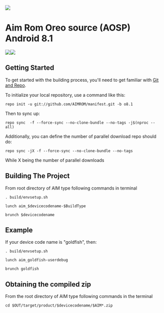 <img src="https://raw.githubusercontent.com/AIMROM/manifest/N/logo.png">

Aim Rom Oreo source (AOSP) Android 8.1
========

[![](https://github.com/AIMROM/manifest/raw/o/gplus.png)](https://plus.google.com/communities/111507505190229665939)[![](https://github.com/AIMROM/manifest/raw/o/tg.png)](https://t.me/joinchat/AAAAAEGlvThIxMq8yPB1JA)

Getting Started
---------------

To get started with the building process, you'll need to get familiar with [Git and Repo](http://source.android.com/source/using-repo.html).

To initialize your local repository, use a command like this:

    repo init -u git://github.com/AIMROM/manifest.git -b o8.1

Then to sync up:

    repo sync  -f --force-sync --no-clone-bundle --no-tags -j$(nproc --all)

Additionally, you can define the number of parallel download repo should do:

    repo sync -jX -f --force-sync --no-clone-bundle --no-tags

While X being the number of parallel downloads

 Building The Project
 ----------------------------------

From root directory of AIM type following commands in terminal

	. build/envsetup.sh
   
    lunch aim_$devicecodename-$BuildType
   
	brunch $devicecodename

Example
---------------

If your device code name is "goldfish", then:

	. build/envsetup.sh

    lunch aim_goldfish-userdebug

	brunch goldfish

Obtaining the compiled zip
----------------------------------------------

From the root directory of AIM type following commands in the terminal

	cd $OUT/target/product/$devicecodename/$AIM*.zip
